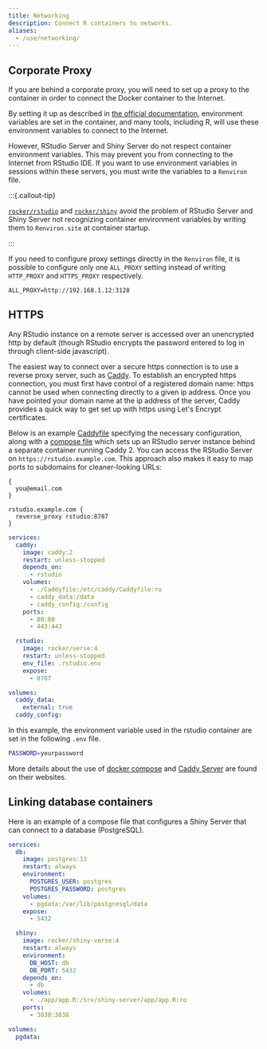 ```yaml
---
title: Networking
description: Connect R containers to networks.
aliases:
  - /use/networking/
---
```


## Corporate Proxy

If you are behind a corporate proxy,
you will need to set up a proxy to the container in order to connect the Docker container to the Internet.

By setting it up as described in [the official documentation](https://docs.docker.com/network/proxy/),
environment variables are set in the container, and many tools, including R,
will use these environment variables to connect to the Internet.

However, RStudio Server and Shiny Server do not respect container environment variables.
This may prevent you from connecting to the Internet from RStudio IDE.
If you want to use environment variables in sessions within these servers,
you must write the variables to a `Renviron` file.

:::{.callout-tip}

[`rocker/rstudio`](../images/versioned/rstudio.md) and [`rocker/shiny`](../images/versioned/shiny.md)
avoid the problem of RStudio Server and Shiny Server not recognizing container environment variables
by writing them to `Renviron.site` at container startup.

:::

If you need to configure proxy settings directly in the `Renviron` file,
it is possible to configure only one `ALL_PROXY` setting instead of writing `HTTP_PROXY` and `HTTPS_PROXY` respectively.

```{.default filename=".Renviron"}
ALL_PROXY=http://192.168.1.12:3128
```

## HTTPS

Any RStudio instance on a remote server is accessed over an unencrypted http by default
(though RStudio encrypts the password entered to log in through client-side javascript).

The easiest way to connect over a secure https connection is to use a reverse proxy server,
such as [Caddy](https://caddyserver.com).
To establish an encrypted https connection, you must first have control of a registered domain name:
https cannot be used when connecting directly to a given ip address.
Once you have pointed your domain name at the ip address of the server, Caddy provides a quick way to get set up with https using Let's Encrypt certificates.

Below is an example [Caddyfile](https://caddyserver.com/docs/caddyfile) specifying the necessary configuration,
along with a [compose file](https://docs.docker.com/compose/compose-file/)
which sets up an RStudio server instance behind a separate container running Caddy 2.
You can access the RStudio Server on `https://rstudio.example.com`.
This approach also makes it easy to map ports to subdomains for cleaner-looking URLs:

```{.default filename="Caddyfile"}
{
  you@email.com
}

rstudio.example.com {
  reverse_proxy rstudio:8787
}
```

```{.yml filename="compose.yml"}
services:
  caddy:
    image: caddy:2
    restart: unless-stopped
    depends_on:
      - rstudio
    volumes:
      - ./Caddyfile:/etc/caddy/Caddyfile:ro
      - caddy_data:/data
      - caddy_config:/config
    ports:
      - 80:80
      - 443:443

  rstudio:
    image: rocker/verse:4
    restart: unless-stopped
    env_file: .rstudio.env
    expose:
      - 8787

volumes:
  caddy_data:
    external: true
  caddy_config:
```

In this example, the environment variable used in the rstudio container are set in the following `.env` file.

```{.sh filename=".rstudio.env"}
PASSWORD=yourpassword
```

More details about the use of [docker compose](https://docs.docker.com/compose/) and [Caddy Server](https://caddyserver.com/) are found on their websites.

## Linking database containers

Here is an example of a compose file that configures a Shiny Server that can connect to a database (PostgreSQL).

```{.yml filename="compose.yml"}
services:
  db:
    image: postgres:13
    restart: always
    environment:
      POSTGRES_USER: postgres
      POSTGRES_PASSWORD: postgres
    volumes:
      - pgdata:/var/lib/postgresql/data
    expose:
      - 5432

  shiny:
    image: rocker/shiny-verse:4
    restart: always
    environment:
      DB_HOST: db
      DB_PORT: 5432
    depends_on:
      - db
    volumes:
      - ./app/app.R:/srv/shiny-server/app/app.R:ro
    ports:
      - 3838:3838

volumes:
  pgdata:
```

